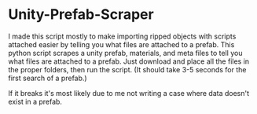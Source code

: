 # Unity-Prefab-Scraper

I made this script mostly to make importing ripped objects with scripts attached easier by telling you what files are attached to a prefab.
This python script scrapes a unity prefab, materials, and meta files to tell you what files are attached to a prefab.
Just download and place all the files in the proper folders, then run the script. (It should take 3-5 seconds for the first search of a prefab.)

If it breaks it's most likely due to me not writing a case where data doesn't exist in a prefab.

